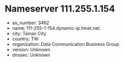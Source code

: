 # Nameserver 111.255.1.154

* as_number: 3462
* name: 111-255-1-154.dynamic-ip.hinet.net.
* city: Tainan City
* country: TW
* organization: Data Communication Business Group
* version: Unknown
* dnssec: Unknown
